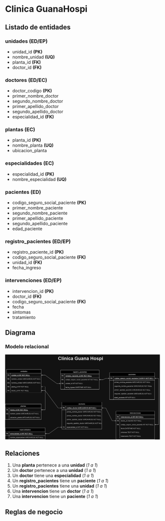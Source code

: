 <!--
La Dirección General de la Clínica Privada GuanaHospi, ha decidido recientemente que la empresa
debe mejorar en el registro de las actividades que se realizan, con el fin de poder analizar la actividad
en más detalle. En razón de ello, desea mantener una base de datos con el historial de todos los
pacientes que tiene ingresados en su clínica.

La clínica está divida en varias unidades, cada una de las cuales tiene un identificador, su nombre y
la planta en la que se encuentra. La unidad tiene un único doctor responsable, del cual se desea
almacenar su código, el nombre y su especialidad. Cuando llega un paciente, se le ingresa en una
unidad y se registra su número del Seguro Social, nombre, edad y fecha de ingreso. Durante toda su
estancia en la clínica, se anotan todas las intervenciones que realizan cada uno de los doctores,
indicando la fecha, el síntoma observado y el tratamiento prescrito.

 -->

# Clinica GuanaHospi

## Listado de entidades

### unidades **(ED/EP)**

- unidad_id **(PK)**
- nombre_unidad **(UQ)**
- planta_id **(FK)**
- doctor_id **(FK)**

### doctores **(ED/EC)**

- doctor_codigo **(PK)**
- primer_nombre_doctor
- segundo_nombre_doctor
- primer_apellido_doctor
- segundo_apellido_doctor
- especialidad_id **(FK)**

### plantas **(EC)**

- planta_id **(PK)**
- nombre_planta **(UQ)**
- ubicacion_planta

### especialidades **(EC)**

- especialidad_id **(PK)**
- nombre_especialidad **(UQ)**

### pacientes **(ED)**

- codigo_seguro_social_paciente **(PK)**
- primer_nombre_paciente
- segundo_nombre_paciente
- primer_apellido_paciente
- segundo_apellido_paciente
- edad_paciente

### registro_pacientes **(ED/EP)**

- registro_paciente_id **(PK)**
- codigo_seguro_social_paciente **(FK)**
- unidad_id **(FK)**
- fecha_ingreso

### intervenciones **(ED/EP)**

- intervencion_id **(PK)**
- doctor_id **(FK)**
- codigo_seguro_social_paciente **(FK)**
- fecha
- sintomas
- tratamiento

## Diagrama

### Modelo relacional

![Modelo relacional](./Diagrama_Relacional_Clinica_Guana_Hopsi.png)

## Relaciones

1. Una **planta** pertenece a una **unidad** (_1 a 1_)
1. Un **doctor** pertenece a una **unidad** (_1 a 1_)
1. Un **doctor** tiene una **especialidad** (_1 a 1_)
1. Un **registro_pacientes** tiene un **paciente** (_1 a 1_)
1. Un **registro_pacientes** tiene una **unidad** (_1 a 1_)
1. Una **intervencion** tiene un **doctor** (_1 a 1_)
1. Una **intervencion** tiene un **paciente** (_1 a 1_)

## Reglas de negocio
